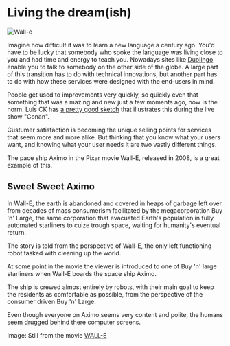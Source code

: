 # Living the dream(ish)
![Wall-e](http://vignette1.wikia.nocookie.net/pixar/images/c/cc/411574_170209353079235_100002705143230_215950_1399847863_o.jpg/revision/latest?cb=20120104211536)

Imagine how difficult it was to learn a new language a century ago. You'd have to be lucky that somebody who spoke the language was living close to you and had time and energy to teach you. Nowadays sites like [Duolingo](https://www.duolingo.com/) enable you to talk to somebody on the other side of the globe.
A large part of this transition has to do with technical innovations, but another part has to do with how these services were designed with the end-users in mind.

People get used to improvements very quickly, so quickly even that something that was a mazing and new just a few moments ago, now is the norm. Luis CK has [a pretty good sketch](https://www.youtube.com/watch?v=ZFsOUbZ0Lr0) that illustrates this during the live show "Conan".

Custumer satisfaction is becoming the unique selling points for services that seem more and more alike. But thinking that you know what your users want, and knowing what your user needs it are two vastly different things.

The pace ship Aximo in the Pixar movie Wall-E, released in 2008, is a great example of this.  

## Sweet Sweet Aximo

In Wall-E, the earth is abandoned and covered in heaps of garbage left over from decades of mass consumerism facilitated by the megacorporation Buy 'n' Large, the same corporation that evacuated Earth's population in fully automated starliners to cuize trough space, waiting for humanity's eventual return.

The story is told from the perspective of Wall-E, the only left functioning robot tasked with cleaning up the world.

At some point in the movie the viewer is introduced to one of Buy 'n' large starliners when Wall-E boards the space ship Aximo.

The ship is crewed almost entirely by robots, with their main goal to keep the residents as comfortable as possible, from the perspective of the consumer driven Buy 'n' Large.

Even though everyone on Aximo seems very content and polite, the humans seem drugged behind there computer screens.




Image: Still from the movie [WALL-E](http://www.imdb.com/title/tt0910970/)

